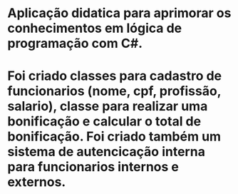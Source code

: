 # Aplicação didatica para aprimorar os conhecimentos em lógica de programação com C#. 
# Foi criado classes para cadastro de funcionarios (nome, cpf, profissão, salario), classe para realizar uma bonificação e calcular o total de bonificação. Foi criado também um sistema de autencicação interna para funcionarios internos e externos.

